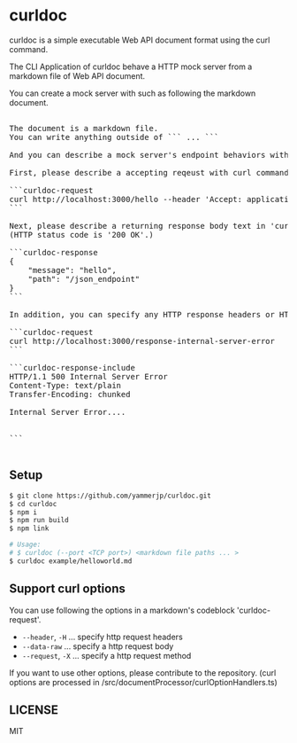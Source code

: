 # curldoc

curldoc is a simple executable Web API document format using the curl command.

The CLI Application of curldoc behave a HTTP mock server from a markdown file of Web API document.

You can create a mock server with such as following the markdown document.

<pre>

The document is a markdown file.
You can write anything outside of ``` ... ```

And you can describe a mock server's endpoint behaviors with a pair of code-block 'curldoc-request' and 'curldoc-response'.

First, please describe a accepting reqeust with curl command format in 'curldoc-request'

```curldoc-request
curl http://localhost:3000/hello --header 'Accept: application/json'
```

Next, please describe a returning response body text in 'curldoc-response'
(HTTP status code is '200 OK'.)

```curldoc-response
{
    "message": "hello",
    "path": "/json_endpoint"
}
```

In addition, you can specify any HTTP response headers or HTTP status code with using a code-block 'curldoc-response-include' instead of 'curldoc-response'

```curldoc-request
curl http://localhost:3000/response-internal-server-error
```

```curldoc-response-include
HTTP/1.1 500 Internal Server Error
Content-Type: text/plain
Transfer-Encoding: chunked

Internal Server Error....


```

</pre>

## Setup

```sh
$ git clone https://github.com/yammerjp/curldoc.git
$ cd curldoc
$ npm i
$ npm run build
$ npm link

# Usage:
# $ curldoc (--port <TCP port>) <markdown file paths ... >
$ curldoc example/helloworld.md
```
## Support curl options

You can use following the options in a markdown's codeblock 'curldoc-request'.

- `--header`, `-H` ... specify http request headers
- `--data-raw` ... specify a http request body
- `--request`, `-X` ... specify a http request method

If you want to use other options, please contribute to the repository.
(curl options are processed in /src/documentProcessor/curlOptionHandlers.ts)

## LICENSE

MIT
